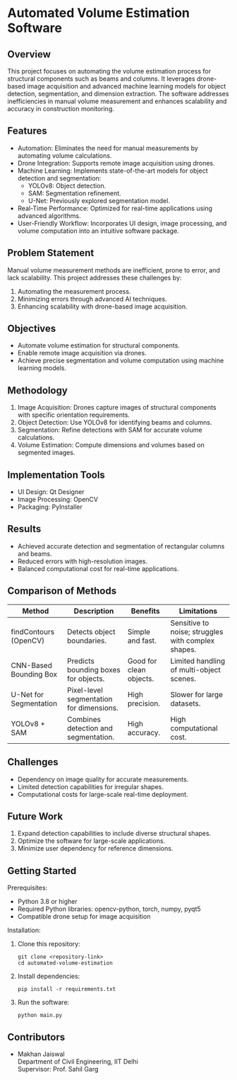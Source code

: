 
Automated Volume Estimation Software
====================================

Overview
--------
This project focuses on automating the volume estimation process for structural components such as beams and columns. It leverages drone-based image acquisition and advanced machine learning models for object detection, segmentation, and dimension extraction. The software addresses inefficiencies in manual volume measurement and enhances scalability and accuracy in construction monitoring.

Features
--------
- Automation: Eliminates the need for manual measurements by automating volume calculations.
- Drone Integration: Supports remote image acquisition using drones.
- Machine Learning: Implements state-of-the-art models for object detection and segmentation:
  - YOLOv8: Object detection.
  - SAM: Segmentation refinement.
  - U-Net: Previously explored segmentation model.
- Real-Time Performance: Optimized for real-time applications using advanced algorithms.
- User-Friendly Workflow: Incorporates UI design, image processing, and volume computation into an intuitive software package.

Problem Statement
-----------------
Manual volume measurement methods are inefficient, prone to error, and lack scalability. This project addresses these challenges by:
1. Automating the measurement process.
2. Minimizing errors through advanced AI techniques.
3. Enhancing scalability with drone-based image acquisition.

Objectives
----------
- Automate volume estimation for structural components.
- Enable remote image acquisition via drones.
- Achieve precise segmentation and volume computation using machine learning models.

Methodology
-----------
1. Image Acquisition: Drones capture images of structural components with specific orientation requirements.
2. Object Detection: Use YOLOv8 for identifying beams and columns.
3. Segmentation: Refine detections with SAM for accurate volume calculations.
4. Volume Estimation: Compute dimensions and volumes based on segmented images.

Implementation Tools
--------------------
- UI Design: Qt Designer
- Image Processing: OpenCV
- Packaging: PyInstaller

Results
-------
- Achieved accurate detection and segmentation of rectangular columns and beams.
- Reduced errors with high-resolution images.
- Balanced computational cost for real-time applications.

Comparison of Methods
---------------------
| Method                 | Description                                    | Benefits                       | Limitations                         |
|------------------------|-----------------------------------------------|--------------------------------|-------------------------------------|
| findContours (OpenCV)  | Detects object boundaries.                   | Simple and fast.               | Sensitive to noise; struggles with complex shapes. |
| CNN-Based Bounding Box | Predicts bounding boxes for objects.         | Good for clean objects.        | Limited handling of multi-object scenes. |
| U-Net for Segmentation | Pixel-level segmentation for dimensions.     | High precision.                | Slower for large datasets.         |
| YOLOv8 + SAM           | Combines detection and segmentation.          | High accuracy.                 | High computational cost.            |

Challenges
----------
- Dependency on image quality for accurate measurements.
- Limited detection capabilities for irregular shapes.
- Computational costs for large-scale real-time deployment.

Future Work
-----------
1. Expand detection capabilities to include diverse structural shapes.
2. Optimize the software for large-scale applications.
3. Minimize user dependency for reference dimensions.

Getting Started
---------------
Prerequisites:
- Python 3.8 or higher
- Required Python libraries: opencv-python, torch, numpy, pyqt5
- Compatible drone setup for image acquisition

Installation:
1. Clone this repository:
   ```
   git clone <repository-link>
   cd automated-volume-estimation
   ```
2. Install dependencies:
   ```
   pip install -r requirements.txt
   ```
3. Run the software:
   ```
   python main.py
   ```

Contributors
------------
- Makhan Jaiswal  
  Department of Civil Engineering, IIT Delhi  
  Supervisor: Prof. Sahil Garg  

